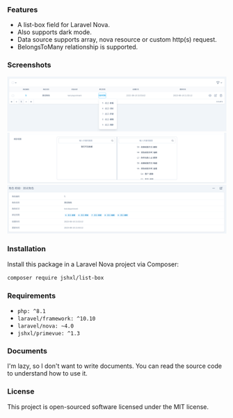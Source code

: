### Features

- A list-box field for Laravel Nova.
- Also supports dark mode.
- Data source supports array, nova resource or custom http(s) request.
- BelongsToMany relationship is supported.

### Screenshots

![Index View](docs/index.png)
![Form View](docs/form.png)
![Detail View](docs/detail.png)

### Installation

Install this package in a Laravel Nova project via Composer:

```bash
composer require jshxl/list-box
```

### Requirements

- `php: ^8.1`
- `laravel/framework: ^10.10`
- `laravel/nova: ~4.0`
- `jshxl/primevue: ^1.3`

### Documents

I'm lazy, so I don't want to write documents. You can read the source code to understand how to use it.

### License

This project is open-sourced software licensed under the MIT license.
